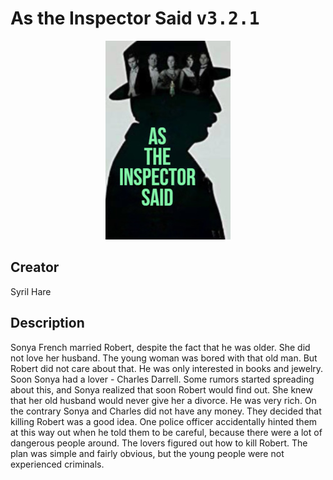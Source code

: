 
# As the Inspector Said <kbd>v3.2.1</kbd>

<center>
  <img src="./cover-1024.jpg"/>
</center>

## Creator
Syril Hare

## Description
Sonya French married Robert, despite the fact that he was older. She did not love her husband. The young woman was bored with that old man. But Robert did not care about that. He was only interested in books and jewelry. Soon Sonya had a lover - Charles Darrell. Some rumors started spreading about this, and Sonya realized that soon Robert would find out. She knew that her old husband would never give her a divorce.  He was very rich. On the contrary Sonya and Charles did not have any money. They decided that killing Robert was a good idea. One police officer accidentally hinted them at this way out when he told them to be careful, because there were a lot of dangerous people around. The lovers figured out how to kill Robert. The plan was simple and fairly obvious, but the young people were not experienced criminals.
